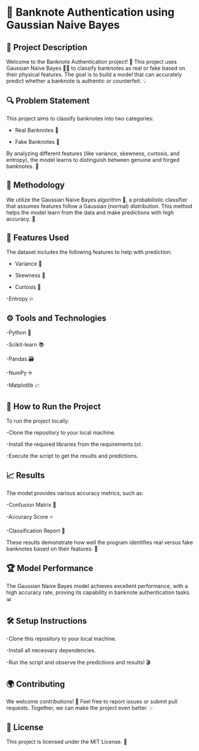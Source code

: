 # 🏦 Banknote Authentication using Gaussian Naive Bayes 

## 📜 Project Description

Welcome to the Banknote Authentication project! 🎉 This project uses Gaussian Naive Bayes 🧑‍💻 to classify banknotes as real or fake based on their physical features. The goal is to build a model that can accurately predict whether a banknote is authentic or counterfeit. 💡

## 🔍 Problem Statement

This project aims to classify banknotes into two categories:

- Real Banknotes 🏅

- Fake Banknotes 💸

By analyzing different features (like variance, skewness, curtosis, and entropy), the model learns to distinguish between genuine and forged banknotes. 🧐

## 🧠 Methodology

We utilize the Gaussian Naive Bayes algorithm 🔮, a probabilistic classifier that assumes features follow a Gaussian (normal) distribution. This method helps the model learn from the data and make predictions with high accuracy. 🤖

## 🧰 Features Used

The dataset includes the following features to help with prediction:

- Variance 📐

- Skewness 🎯

- Curtosis 🏁

-Entropy 🔥

## ⚙️ Tools and Technologies

-Python 🐍

-Scikit-learn 📚

-Pandas 🗃️

-NumPy ➗

-Matplotlib 📈

## 🚀 How to Run the Project

To run the project locally:

-Clone the repository to your local machine.

-Install the required libraries from the requirements.txt.

-Execute the script to get the results and predictions.

## 📈 Results

The model provides various accuracy metrics, such as:

-Confusion Matrix 🔢

-Accuracy Score ⭐

-Classification Report 📝

These results demonstrate how well the program identifies real versus fake banknotes based on their features. 🤝

## 🏆 Model Performance

The Gaussian Naive Bayes model achieves excellent performance, with a high accuracy rate, proving its capability in banknote authentication tasks. 📊

## 🛠️ Setup Instructions

-Clone this repository to your local machine.

-Install all necessary dependencies.

-Run the script and observe the predictions and results! 🎬

## 🌍 Contributing

We welcome contributions! 🙌 Feel free to report issues or submit pull requests. Together, we can make the project even better. 💡

## 📄 License

This project is licensed under the MIT License. 📝


